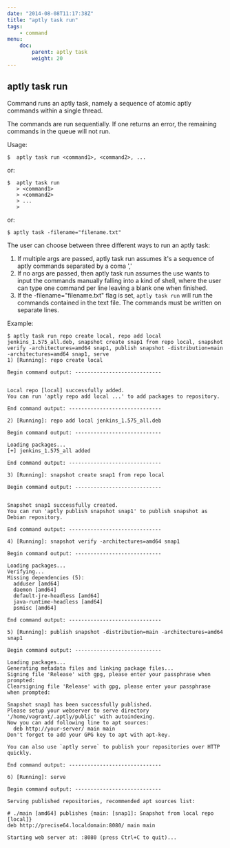 ```yaml
---
date: "2014-08-08T11:17:38Z"
title: "aptly task run"
tags:
    - command
menu:
    doc:
        parent: aptly task
        weight: 20
---
```


aptly task run
--------------

Command runs an aptly task, namely a sequence of atomic aptly commands within a single thread.

The commands are run sequentially. If one returns an error, the remaining commands in the queue will not run.

Usage:

    $  aptly task run <command1>, <command2>, ...

or:

    $  aptly task run
       > <command1>
       > <command2>
       > ...
       >

or:

    $ aptly task -filename="filename.txt"

The user can choose between three different ways to run an aptly task:

1. If multiple args are passed, aptly task run assumes it's a sequence of aptly commands separated by a coma ','
1. If no args are passed, then aptly task run assumes the use wants to input the commands manually falling into a kind of shell, where the user can type one command per line leaving a blank one when finished.
1. If the -filename="filename.txt" flag is set, `aptly task run` will run the commands contained in the text file. The commands must be written on separate lines.

Example:

    $ aptly task run repo create local, repo add local jenkins_1.575_all.deb, snapshot create snap1 from repo local, snapshot verify -architectures=amd64 snap1, publish snapshot -distribution=main -architectures=amd64 snap1, serve
    1) [Running]: repo create local
    
    Begin command output: ----------------------------
    
    
    Local repo [local] successfully added.
    You can run 'aptly repo add local ...' to add packages to repository.
    
    End command output: ------------------------------
    
    2) [Running]: repo add local jenkins_1.575_all.deb
    
    Begin command output: ----------------------------
    
    Loading packages...
    [+] jenkins_1.575_all added
    
    End command output: ------------------------------
    
    3) [Running]: snapshot create snap1 from repo local
    
    Begin command output: ----------------------------
    
    
    Snapshot snap1 successfully created.
    You can run 'aptly publish snapshot snap1' to publish snapshot as Debian repository.
    
    End command output: ------------------------------
    
    4) [Running]: snapshot verify -architectures=amd64 snap1
    
    Begin command output: ----------------------------
    
    Loading packages...
    Verifying...
    Missing dependencies (5):
      adduser [amd64]
      daemon [amd64]
      default-jre-headless [amd64]
      java-runtime-headless [amd64]
      psmisc [amd64]
    
    End command output: ------------------------------
    
    5) [Running]: publish snapshot -distribution=main -architectures=amd64 snap1
    
    Begin command output: ----------------------------
    
    Loading packages...
    Generating metadata files and linking package files...
    Signing file 'Release' with gpg, please enter your passphrase when prompted:
    Clearsigning file 'Release' with gpg, please enter your passphrase when prompted:
    
    Snapshot snap1 has been successfully published.
    Please setup your webserver to serve directory '/home/vagrant/.aptly/public' with autoindexing.
    Now you can add following line to apt sources:
      deb http://your-server/ main main
    Don't forget to add your GPG key to apt with apt-key.
    
    You can also use `aptly serve` to publish your repositories over HTTP quickly.
    
    End command output: ------------------------------
    
    6) [Running]: serve
    
    Begin command output: ----------------------------
    
    Serving published repositories, recommended apt sources list:
    
    # ./main [amd64] publishes {main: [snap1]: Snapshot from local repo [local]}
    deb http://precise64.localdomain:8080/ main main
    
    Starting web server at: :8080 (press Ctrl+C to quit)... 
